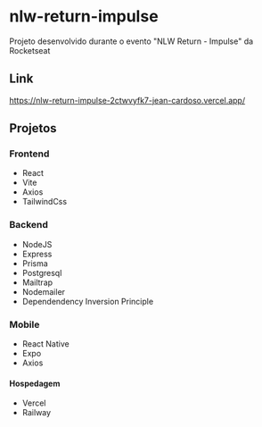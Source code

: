 # nlw-return-impulse
Projeto desenvolvido durante o evento "NLW Return - Impulse" da Rocketseat 


## Link
https://nlw-return-impulse-2ctwvyfk7-jean-cardoso.vercel.app/

## Projetos

### Frontend
* React
* Vite
* Axios
* TailwindCss

### Backend
* NodeJS
* Express
* Prisma
* Postgresql
* Mailtrap
* Nodemailer
* Dependendency Inversion Principle

### Mobile
* React Native
* Expo
* Axios

#### Hospedagem
* Vercel
* Railway
